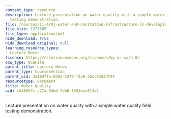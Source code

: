 ```yaml
---
content_type: resource
description: Lecture presentation on water quality with a simple water quality field
  testing demonstration.
file: /courses/11-479j-water-and-sanitation-infrastructure-in-developing-countries-spring-2007/c348657cc27a93bd7eb0f553ecc8f3a5_lect6.pdf
file_size: 1273585
file_type: application/pdf
hide_download: true
hide_download_original: null
learning_resource_types:
- Lecture Notes
license: https://creativecommons.org/licenses/by-nc-sa/4.0/
ocw_type: OCWFile
parent_title: Lecture Notes
parent_type: CourseSection
parent_uid: 3a10d7fa-bb93-5379-f2a0-3bcc93d3df44
resourcetype: Document
title: Water Quality
uid: c348657c-c27a-93bd-7eb0-f553ecc8f3a5
---
```

Lecture presentation on water quality with a simple water quality field testing demonstration.
